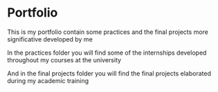 # Portfolio
This is my portfolio contain some practices and the final projects more significative developed by me

In the practices folder you will find some of the internships developed throughout my courses at the university

And in the final projects folder you will find the final projects elaborated during my academic training
